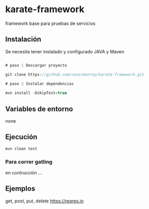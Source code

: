 # karate-framework
framework base para pruebas de servicios

## Instalación

Se necesita tener instalado y configurado JAVA y Maven 

```java

# paso 1 Descargar proyecto

git clone https://github.com/cexarmonroy/karate-framework.git

# paso 2 Instalar dependencias
        
mvn install -DskipTest=true

```

## Variables de entorno

none

## Ejecución


```bash
mvn clean test 
```

### Para correr gatling

en contrucción ... 

## Ejemplos

get, post, put, delete 
https://reqres.in


